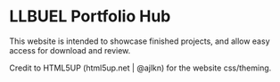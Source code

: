 # LLBUEL Portfolio Hub

This website is intended to showcase finished projects, and allow easy access for download and review.


Credit to HTML5UP (html5up.net | @ajlkn) for the website css/theming.
